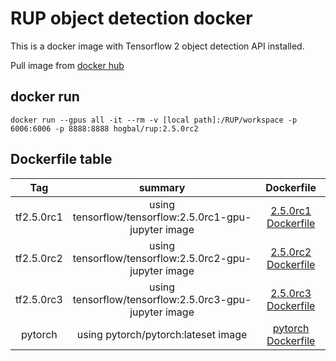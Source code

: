 # RUP object detection docker

This is a docker image with Tensorflow 2 object detection API installed.

Pull image from [docker hub](https://hub.docker.com/repository/docker/hogbal/rup)


## docker run
```
docker run --gpus all -it --rm -v [local path]:/RUP/workspace -p 6006:6006 -p 8888:8888 hogbal/rup:2.5.0rc2
```
## Dockerfile table
|Tag|summary|Dockerfile|
|:---:|:---:|:------:|
|tf2.5.0rc1|using tensorflow/tensorflow:2.5.0rc1-gpu-jupyter image|[2.5.0rc1 Dockerfile](https://github.com/hogbal/RUP/blob/master/docker/tf2.5.0rc1/Dockerfile)|
|tf2.5.0rc2|using tensorflow/tensorflow:2.5.0rc2-gpu-jupyter image|[2.5.0rc2 Dockerfile](https://github.com/hogbal/RUP/blob/master/docker/tf2.5.0rc2/Dockerfile)|
|tf2.5.0rc3|using tensorflow/tensorflow:2.5.0rc3-gpu-jupyter image|[2.5.0rc3 Dockerfile](https://github.com/hogbal/RUP/blob/master/docker/tf2.5.0rc3/Dockerfile)|
|pytorch|using pytorch/pytorch:lateset image|[pytorch Dockerfile](https://github.com/hogbal/RUP/blob/master/docker/pytorch/Dockerfile)|

